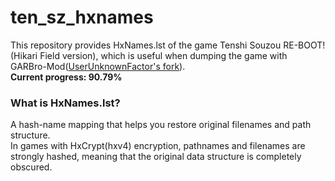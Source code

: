 # ten_sz_hxnames
This repository provides HxNames.lst of the game Tenshi Souzou RE-BOOT! (Hikari Field version), which is useful when dumping the game with GARBro-Mod([UserUnknownFactor's fork](https://github.com/UserUnknownFactor/GARbro "UserUnknownFactor's fork")).  
**Current progress: 90.79%**  
### What is HxNames.lst?
A hash-name mapping that helps you restore original filenames and path structure.  
In games with HxCrypt(hxv4) encryption, pathnames and filenames are strongly hashed, meaning that the original data structure is completely obscured.
